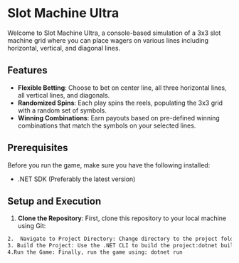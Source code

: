 # Slot Machine Ultra

Welcome to Slot Machine Ultra, a console-based simulation of a 3x3 slot machine grid where you can place wagers on various lines including horizontal, vertical, and diagonal lines.

## Features

- **Flexible Betting**: Choose to bet on center line, all three horizontal lines, all vertical lines, and diagonals.
- **Randomized Spins**: Each play spins the reels, populating the 3x3 grid with a random set of symbols.
- **Winning Combinations**: Earn payouts based on pre-defined winning combinations that match the symbols on your selected lines.

## Prerequisites

Before you run the game, make sure you have the following installed:
- .NET SDK (Preferably the latest version)

## Setup and Execution

1. **Clone the Repository**: First, clone this repository to your local machine using Git:

```bash
2.  Navigate to Project Directory: Change directory to the project folder: cd SlotMachineUltra
3. Build the Project: Use the .NET CLI to build the project:dotnet build
4.Run the Game: Finally, run the game using: dotnet run


